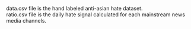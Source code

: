 data.csv file is the hand labeled anti-asian hate dataset.\
ratio.csv file is the daily hate signal calculated for each mainstream news media channels. 
